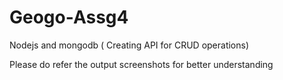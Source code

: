 # Geogo-Assg4
Nodejs and mongodb ( Creating API for CRUD operations)

Please do refer the output screenshots for better understanding
